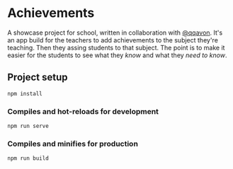 # Achievements
A showcase project for school, written in collaboration with [@qqavon](https://github.com/qqavon).
It's an app build for the teachers to add achievements to the subject they're teaching. Then they assing students to that subject.
The point is to make it easier for the students to see what they *know* and what they *need to know*.

## Project setup
```
npm install
```

### Compiles and hot-reloads for development
```
npm run serve
```

### Compiles and minifies for production
```
npm run build
```


